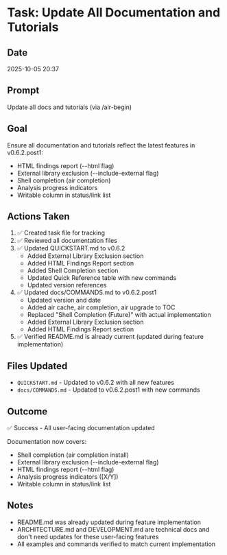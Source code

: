 # Task: Update All Documentation and Tutorials

## Date
2025-10-05 20:37

## Prompt
Update all docs and tutorials (via /air-begin)

## Goal
Ensure all documentation and tutorials reflect the latest features in v0.6.2.post1:
- HTML findings report (--html flag)
- External library exclusion (--include-external flag)
- Shell completion (air completion)
- Analysis progress indicators
- Writable column in status/link list

## Actions Taken
1. ✅ Created task file for tracking
2. ✅ Reviewed all documentation files
3. ✅ Updated QUICKSTART.md to v0.6.2
   - Added External Library Exclusion section
   - Added HTML Findings Report section
   - Added Shell Completion section
   - Updated Quick Reference table with new commands
   - Updated version references
4. ✅ Updated docs/COMMANDS.md to v0.6.2.post1
   - Updated version and date
   - Added air cache, air completion, air upgrade to TOC
   - Replaced "Shell Completion (Future)" with actual implementation
   - Added External Library Exclusion section
   - Added HTML Findings Report section
5. ✅ Verified README.md is already current (updated during feature implementation)

## Files Updated
- `QUICKSTART.md` - Updated to v0.6.2 with all new features
- `docs/COMMANDS.md` - Updated to v0.6.2.post1 with new commands

## Outcome
✅ Success - All user-facing documentation updated

Documentation now covers:
- Shell completion (air completion install)
- External library exclusion (--include-external flag)
- HTML findings report (--html flag)
- Analysis progress indicators ([X/Y])
- Writable column in status/link list

## Notes
- README.md was already updated during feature implementation
- ARCHITECTURE.md and DEVELOPMENT.md are technical docs and don't need updates for these user-facing features
- All examples and commands verified to match current implementation
